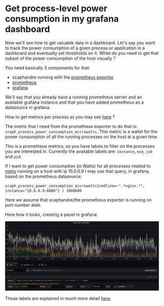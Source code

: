 # Get process-level power consumption in my grafana dashboard

Now we'll see how to get valuable data in a dashboard. Let's say you want to track the power consumption of a given process or application in a dashboard and eventually set thresholds on it. WHat do you need to get that subset of the power consumption of the host visually ?

You need basically 3 components for that:
- scaphandre running with the [prometheus exporter](../references/exporter-prometheus.md)
- [prometheus](https://prometheus.io)
- [grafana](https://grafana.com)

We'll say that you already have a running prometheus server and an available grafana instance and that you have added prometheus as a datasource in grafana.

How to get metrics per process as you may see [here](https://metrics.hubblo.org) ?

The metric that I need from the prometheus exporter to do that is: `scaph_process_power_consumption_microwatts`. This metric is a wallet for the power consumption of all the running processes on the host at a given time.

This is a prometheus metrics, so you have labels to filter on the processes you are interested in. Currently the available labels are: `instance`, `exe`, `job` and `pid`.

If I want to get power consumption (in Watts) for all processes related to [nginx](https://nginx.org/) running on a host with ip 10.0.0.9 I may use that query, in grafana, based on the prometheus datasource:

    scaph_process_power_consumption_microwatts{cmdline=~".*nginx.*", instance="10.0.0.9:8080"} / 1000000

Here we assume that scaphandre/the prometheus exporter is running on port number `8080`.

Here how it looks, creating a panel in grafana:

![](../grafana-edit.png)

Those labels are explained in much more detail [here](../references/exporter-prometheus.md#scaph_process_power_consumption_microwatts).